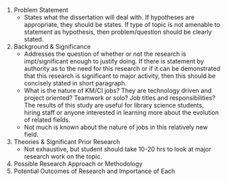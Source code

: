 1. Problem Statement
    * States what the dissertation will deal with. If hypotheses are appropriate, they should be states. If type of topic is not amenable to statement as hypothesis, then problem/question should be clearly stated.
2. Background & Significance
    * Addresses the question of whether or not the research is impt/significant enough to justify doing. If there is statement by authority as to the need for this research or if it can be demonstrated that this research is significant to major activity, then this should be concisely stated in short paragraph.
    * What is the nature of KM/CI jobs? They are technology driven and project oriented? Teamwork or solo? Job titles and responsibilities? The results of this study are useful for library science students, hiring staff or anyone interested in learning more about the evolution of related fields.
    * Not much is known about the nature of jobs in this relatively new field.
3. Theories & Significant Prior Research
    * Not exhaustive, but student should take 10-20 hrs to look at major research work on the topic.
4. Possible Research Approach or Methodology
5. Potential Outcomes of Research and Importance of Each
